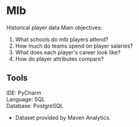 # Mlb
Historical player data
Main objectives:  
1. What schools do mlb players attend?
2. How much do teams spend on player salaries?
3. What does each player's career look like?
4. How do player attributes compare?

## Tools
IDE: PyCharm  
Language: SQL  
Database: PostgreSQL   
* Dataset provided by Maven Analytics.
